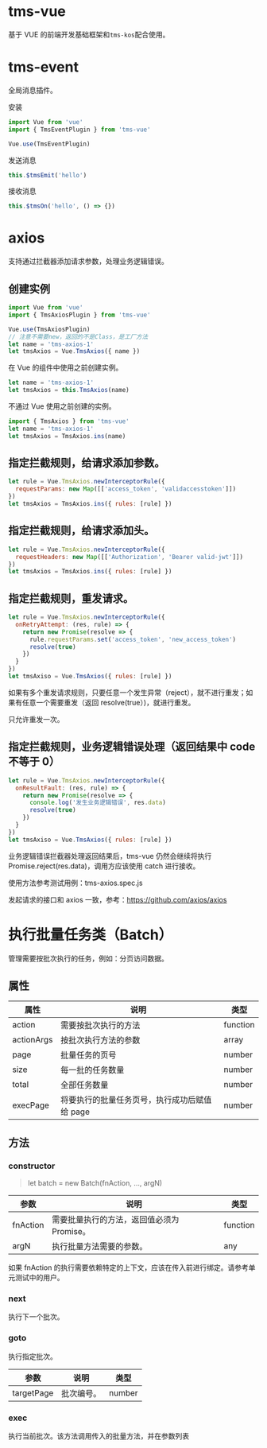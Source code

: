 # tms-vue

基于 VUE 的前端开发基础框架和`tms-kos`配合使用。

# tms-event

全局消息插件。

安装

```javascript
import Vue from 'vue'
import { TmsEventPlugin } from 'tms-vue'

Vue.use(TmsEventPlugin)
```

发送消息

```javascript
this.$tmsEmit('hello')
```

接收消息

```javascript
this.$tmsOn('hello', () => {})
```

# axios

支持通过拦截器添加请求参数，处理业务逻辑错误。

## 创建实例

```javascript
import Vue from 'vue'
import { TmsAxiosPlugin } from 'tms-vue'

Vue.use(TmsAxiosPlugin)
// 注意不需要new，返回的不是Class，是工厂方法
let name = 'tms-axios-1'
let tmsAxios = Vue.TmsAxios({ name })
```

在 Vue 的组件中使用之前创建实例。

```javascript
let name = 'tms-axios-1'
let tmsAxios = this.TmsAxios(name)
```

不通过 Vue 使用之前创建的实例。

```javascript
import { TmsAxios } from 'tms-vue'
let name = 'tms-axios-1'
let tmsAxios = TmsAxios.ins(name)
```

## 指定拦截规则，给请求添加参数。

```javascript
let rule = Vue.TmsAxios.newInterceptorRule({
  requestParams: new Map([['access_token', 'validaccesstoken']])
})
let tmsAxios = TmsAxios.ins({ rules: [rule] })
```

## 指定拦截规则，给请求添加头。

```javascript
let rule = Vue.TmsAxios.newInterceptorRule({
  requestHeaders: new Map([['Authorization', 'Bearer valid-jwt']])
})
let tmsAxios = TmsAxios.ins({ rules: [rule] })
```

## 指定拦截规则，重发请求。

```javascript
let rule = Vue.TmsAxios.newInterceptorRule({
  onRetryAttempt: (res, rule) => {
    return new Promise(resolve => {
      rule.requestParams.set('access_token', 'new_access_token')
      resolve(true)
    })
  }
})
let tmsAxiso = Vue.TmsAxios({ rules: [rule] })
```

如果有多个重发请求规则，只要任意一个发生异常（reject），就不进行重发；如果有任意一个需要重发（返回 resolve(true）)，就进行重发。

只允许重发一次。

## 指定拦截规则，业务逻辑错误处理（返回结果中 code 不等于 0）

```javascript
let rule = Vue.TmsAxios.newInterceptorRule({
  onResultFault: (res, rule) => {
    return new Promise(resolve => {
      console.log('发生业务逻辑错误', res.data)
      resolve(true)
    })
  }
})
let tmsAxiso = Vue.TmsAxios({ rules: [rule] })
```

业务逻辑错误拦截器处理返回结果后，tms-vue 仍然会继续将执行 Promise.reject(res.data)，调用方应该使用 catch 进行接收。

使用方法参考测试用例：tms-axios.spec.js

发起请求的接口和 axios 一致，参考：https://github.com/axios/axios

# 执行批量任务类（Batch）

管理需要按批次执行的任务，例如：分页访问数据。

## 属性

| 属性       | 说明                                          | 类型     |
| ---------- | --------------------------------------------- | -------- |
| action     | 需要按批次执行的方法                          | function |
| actionArgs | 按批次执行方法的参数                          | array    |
| page       | 批量任务的页号                                | number   |
| size       | 每一批的任务数量                              | number   |
| total      | 全部任务数量                                  | number   |
| execPage   | 将要执行的批量任务页号，执行成功后赋值给 page | number   |

## 方法

### constructor

> let batch = new Batch(fnAction, ..., argN)

| 参数     | 说明                                       | 类型     |
| -------- | ------------------------------------------ | -------- |
| fnAction | 需要批量执行的方法，返回值必须为 Promise。 | function |
| argN     | 执行批量方法需要的参数。                   | any      |

如果 fnAction 的执行需要依赖特定的上下文，应该在传入前进行绑定。请参考单元测试中的用户。

### next

执行下一个批次。

### goto

执行指定批次。

| 参数       | 说明       | 类型   |
| ---------- | ---------- | ------ |
| targetPage | 批次编号。 | number |

### exec

执行当前批次。该方法调用传入的批量方法，并在参数列表
